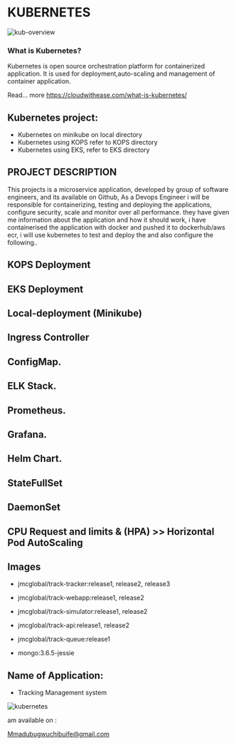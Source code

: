 # KUBERNETES

![kub-overview](https://user-images.githubusercontent.com/101070055/236711116-d5096f64-cb58-4e26-9838-dda37ce37693.png)

### What is Kubernetes?
Kubernetes is open source orchestration platform for containerized application. It is used for deployment,auto-scaling and management of container application.

Read... more https://cloudwithease.com/what-is-kubernetes/



## Kubernetes project:
- Kubernetes on minikube on local directory
- Kubernetes using KOPS refer to KOPS directory
- Kubernetes using EKS, refer to EKS directory

## PROJECT DESCRIPTION
This projects is a microservice application, developed by group of software engineers, and its available on Github, As a Devops Engineer i will be responsible for containerizing, testing and deploying the applications, configure security, scale and monitor over all performance.
they have given me information about the application and how it should work, i have containerised the application with docker and pushed it to dockerhub/aws ecr, i will use kubernetes to test and deploy the and also configure the following..

## KOPS Deployment

## EKS Deployment

## Local-deployment (Minikube)

## Ingress Controller

## ConfigMap.

## ELK Stack.

## Prometheus.

## Grafana.

## Helm Chart.

## StateFullSet

## DaemonSet

## CPU Request and limits & (HPA) >> Horizontal Pod AutoScaling

## Images
  - jmcglobal/track-tracker:release1, release2, release3
  
  - jmcglobal/track-webapp:release1, release2
  
  - jmcglobal/track-simulator:release1, release2
  
  - jmcglobal/track-api:release1, release2
  
  - jmcglobal/track-queue:release1
  
  - mongo:3.6.5-jessie

## Name of Application:
- Tracking Management system

![kubernetes](https://user-images.githubusercontent.com/101070055/232293027-73c3b171-b1ae-48cc-865c-583f8e2fad54.png)

am available on :

Mmadubugwuchibuife@gmail.com

